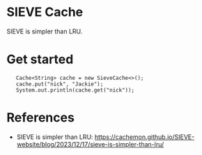 SIEVE Cache
============

SIEVE is simpler than LRU.
              
# Get started

```
   Cache<String> cache = new SieveCache<>();
   cache.put("nick", "Jackie");
   System.out.println(cache.get("nick"));
```

# References

* SIEVE is simpler than LRU: https://cachemon.github.io/SIEVE-website/blog/2023/12/17/sieve-is-simpler-than-lru/